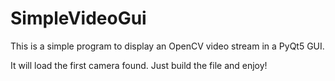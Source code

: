 # SimpleVideoGui
This is a simple program to display an OpenCV video stream in a PyQt5 GUI.

It will load the first camera found. Just build the file and enjoy!
